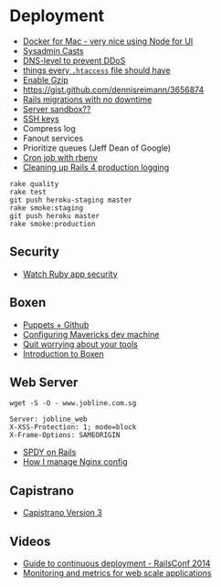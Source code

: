 # Deployment

* [Docker for Mac - very nice using Node for UI](https://github.com/kitematic/kitematic)
* [Sysadmin Casts](http://sysadmincasts.com/)
* [DNS-level to prevent DDoS](https://www.cloudflare.com/plans)
* [things every `.htaccess` file should have](http://www.rrpowered.com/2014/05/things-every-htaccess-file-should-have.html)
* [Enable Gzip](http://www.feedthebot.com/pagespeed/enable-compression.html)
* https://gist.github.com/dennisreimann/3656874
* [Rails migrations with no downtime](http://pedro.herokuapp.com/past/2011/7/13/rails_migrations_with_no_downtime/)
* [Server sandbox??](http://kikobeats.gitbooks.io/server-sandbox/)
* [SSH keys](http://www.poststat.us/ssh-keys-server-management/)
* Compress log
* Fanout services
* Prioritize queues (Jeff Dean of Google)
* [Cron job with rbenv](http://www.relativkreativ.at/articles/running-ruby-scripts-from-within-a-cron-job-in-an-rbenv-environment)
* [Cleaning up Rails 4 production logging](http://rubyjunky.com/cleaning-up-rails-4-production-logging.html)

```
rake quality
rake test
git push heroku-staging master
rake smoke:staging
git push heroku master
rake smoke:production
```

## Security

* [Watch Ruby app security](https://hakiri.io/security-watch)

## Boxen

* [Puppets + Github](http://garylarizza.com/blog/2013/02/15/puppet-plus-github-equals-laptop-love/)
* [Configuring Mavericks dev machine](http://www.mayerdan.com/programming/2013/12/01/configuring-osx-mavericks-dev-machine/)
* [Quit worrying about your tools](http://www.sitepoint.com/boxen-quit-worrying-tools/)
* [Introduction to Boxen](https://vimeo.com/61172067)

## Web Server

```
wget -S -O - www.jobline.com.sg
```

```
Server: jobline_web
X-XSS-Protection: 1; mode=block
X-Frame-Options: SAMEORIGIN
```

* [SPDY on Rails](https://bugsnag.com/blog/spdy-on-rails/)
* [How I manage Nginx config](http://tylergaw.com/articles/how-i-manage-nginx-config)

## Capistrano

* [Capistrano Version 3](https://medium.com/p/ba896a142ac)

## Videos

* [Guide to continuous deployment - RailsConf 2014](http://www.youtube.com/watch?v=DazHGyb7Gqg)
* [Monitoring and metrics for web scale applications](https://vimeo.com/94466544)